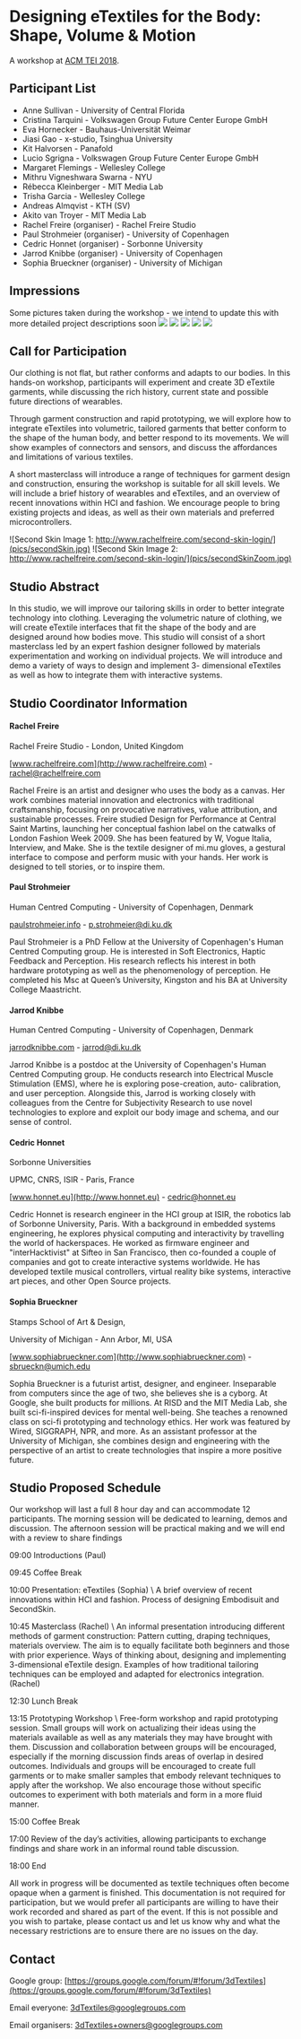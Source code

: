 # Designing eTextiles for the Body: Shape, Volume & Motion

A workshop at [ACM TEI 2018](https://tei.acm.org/2018/).

## Participant List

* Anne Sullivan    -                                    University of Central Florida 
* Cristina Tarquini    -                               Volkswagen Group Future Center Europe GmbH
* Eva Hornecker    -                                  Bauhaus-Universität Weimar
* Jiasi Gao      -                                           x-studio, Tsinghua University
* Kit Halvorsen  -                                      Panafold
* Lucio Sgrigna      -                                   Volkswagen Group Future Center Europe GmbH
* Margaret Flemings       -                      Wellesley College
* Mithru Vigneshwara Swarna    -      NYU
* Rébecca Kleinberger       -                   MIT Media Lab
* Trisha Garcia      -                                   Wellesley College
* Andreas Almqvist -                              KTH (SV)
* Akito van Troyer     -                             MIT Media Lab
* Rachel Freire (organiser)    -                                Rachel Freire Studio
* Paul Strohmeier (organiser)   -                         University of Copenhagen
* Cedric Honnet (organiser)   -                                   Sorbonne University
* Jarrod Knibbe (organiser)   -                                     University of Copenhagen
* Sophia Brueckner (organiser)    -                           University of Michigan

## Impressions
Some pictures taken during the workshop - we intend to update this with more detailed project descriptions soon
![](pics_workshop/puppetteer.jpg)
![](pics_workshop/pinning.jpg)
![](pics_workshop/glueing.jpg)
![](pics_workshop/sewing.jpg)
![](pics_workshop/fitting.jpg)

## Call for Participation

Our clothing is not flat, but rather conforms and adapts to our bodies. In this hands-on workshop, participants will experiment and create 3D eTextile garments, while discussing the rich history, current state and possible future directions of wearables.

Through garment construction and rapid prototyping, we will explore how to integrate eTextiles into volumetric, tailored garments that better conform to the shape of the human body, and better respond to its movements. We will show examples of connectors and sensors, and discuss the affordances and limitations of various textiles.

A short masterclass will introduce a range of techniques for garment design and construction, ensuring the workshop is suitable for all skill levels. We will include a brief history of wearables and eTextiles, and an overview of recent innovations within HCI and fashion. We encourage people to bring existing projects and ideas, as well as their own materials and preferred microcontrollers.

![Second Skin Image 1: http://www.rachelfreire.com/second-skin-login/](pics/secondSkin.jpg) ![Second Skin Image 2: http://www.rachelfreire.com/second-skin-login/](pics/secondSkinZoom.jpg)

## Studio Abstract

In this studio, we will improve our tailoring skills in order to better integrate technology into clothing. Leveraging the volumetric nature of clothing, we will create eTextile interfaces that fit the shape of the body and are designed around how bodies move. This studio will consist of a short masterclass led by an expert fashion designer followed by materials experimentation and working on individual projects. We will introduce and demo a variety of ways to design and implement 3- dimensional eTextiles as well as how to integrate them with interactive systems.

## Studio Coordinator Information

#### Rachel Freire

Rachel Freire Studio - London, United Kingdom

[www.rachelfreire.com](http://www.rachelfreire.com) - [rachel@rachelfreire.com](mailto:rachel@rachelfreire.com)

Rachel Freire is an artist and designer who uses the body as a canvas. Her work combines material innovation and electronics with traditional craftsmanship, focusing on provocative narratives, value attribution, and sustainable processes. Freire studied Design for Performance at Central Saint Martins, launching her conceptual fashion label on the catwalks of London Fashion Week 2009\. She has been featured by W, Vogue Italia, Interview, and Make. She is the textile designer of mi.mu gloves, a gestural interface to compose and perform music with your hands. Her work is designed to tell stories, or to inspire them.

#### Paul Strohmeier

Human Centred Computing - University of Copenhagen, Denmark

[paulstrohmeier.info](http://www.paulstrohmeier.info) - [p.strohmeier@di.ku.dk](mailto:p.strohmeier@di.ku.dk)

Paul Strohmeier is a PhD Fellow at the University of Copenhagen's Human Centred Computing group. He is interested in Soft Electronics, Haptic Feedback and Perception. His research reflects his interest in both hardware prototyping as well as the phenomenology of perception. He completed his Msc at Queen’s University, Kingston and his BA at University College Maastricht.

#### Jarrod Knibbe

Human Centred Computing - University of Copenhagen, Denmark

[jarrodknibbe.com](http://jarrodknibbe.com) - [jarrod@di.ku.dk](mailto:jarrod@di.ku.dk)

Jarrod Knibbe is a postdoc at the University of Copenhagen's Human Centred Computing group. He conducts research into Electrical Muscle Stimulation (EMS), where he is exploring pose-creation, auto- calibration, and user perception. Alongside this, Jarrod is working closely with colleagues from the Centre for Subjectivity Research to use novel technologies to explore and exploit our body image and schema, and our sense of control.

#### Cedric Honnet

Sorbonne Universities

UPMC, CNRS, ISIR - Paris, France

[www.honnet.eu](http://www.honnet.eu) - [cedric@honnet.eu](mailto:cedric@honnet.eu)

Cedric Honnet is research engineer in the HCI group at ISIR, the robotics lab of Sorbonne University, Paris. With a background in embedded systems engineering, he explores physical computing and interactivity by travelling the world of hackerspaces. He worked as firmware engineer and "interHacktivist" at Sifteo in San Francisco, then co-founded a couple of companies and got to create interactive systems worldwide. He has developed textile musical controllers, virtual reality bike systems, interactive art pieces, and other Open Source projects.

#### Sophia Brueckner

Stamps School of Art & Design,

University of Michigan - Ann Arbor, MI, USA

[www.sophiabrueckner.com](http://www.sophiabrueckner.com) - [sbrueckn@umich.edu](mailto:sbrueckn@umich.edu)

Sophia Brueckner is a futurist artist, designer, and engineer. Inseparable from computers since the age of two, she believes she is a cyborg. At Google, she built products for millions. At RISD and the MIT Media Lab, she built sci-fi-inspired devices for mental well-being. She teaches a renowned class on sci-fi prototyping and technology ethics. Her work was featured by Wired, SIGGRAPH, NPR, and more. As an assistant professor at the University of Michigan, she combines design and engineering with the perspective of an artist to create technologies that inspire a more positive future.

## Studio Proposed Schedule

Our workshop will last a full 8 hour day and can accommodate 12 participants. The morning session will be dedicated to learning, demos and discussion. The afternoon session will be practical making and we will end with a review to share findings


09:00 Introductions (Paul)

09:45 Coffee Break

10:00 Presentation: eTextiles (Sophia) \\
A brief overview of recent innovations within HCI and fashion. Process of designing Embodisuit and SecondSkin.

10:45 Masterclass (Rachel) \\
An informal presentation introducing different methods of garment construction: Pattern cutting, draping techniques, materials overview. The aim is to equally facilitate both beginners and those with prior experience. Ways of thinking about, designing and implementing 3-dimensional eTextile design. Examples of how traditional tailoring techniques can be employed and adapted for electronics integration. (Rachel)

12:30 Lunch Break

13:15 Prototyping Workshop  \\
Free-form workshop and rapid prototyping session. Small groups will work on actualizing their ideas using the materials available as well as any materials they may have brought with them. Discussion and collaboration between groups will be encouraged, especially if the morning discussion finds areas of overlap in desired outcomes. Individuals and groups will be encouraged to create full garments or to make smaller samples that embody relevant techniques to apply after the workshop. We also encourage those without specific outcomes to experiment with both materials and form in a more fluid manner.

15:00 Coffee Break

17:00 Review of the day’s activities, allowing participants to exchange findings and share work in an informal round table discussion.

18:00 End

All work in progress will be documented as textile techniques often become opaque when a garment is finished. This documentation is not required for participation, but we would prefer all participants are willing to have their work recorded and shared as part of the event. If this is not possible and you wish to partake, please contact us and let us know why and what the necessary restrictions are to ensure there are no issues on the day.


## Contact

Google group: [https://groups.google.com/forum/#!forum/3dTextiles](https://groups.google.com/forum/#!forum/3dTextiles)

Email everyone: [3dTextiles@googlegroups.com](mailto:3dTextiles@googlegroups.com)

Email organisers: [3dTextiles+owners@googlegroups.com](mailto:3dTextiles+owners@googlegroups.com)

